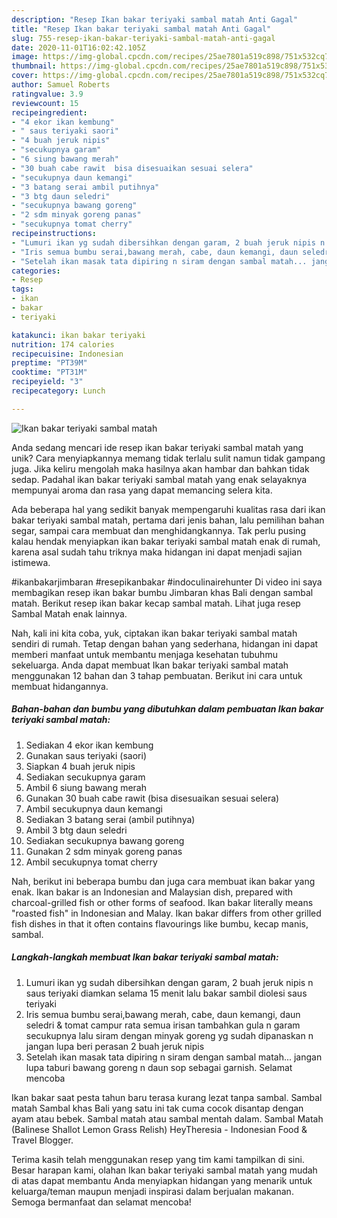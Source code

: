 ```yaml
---
description: "Resep Ikan bakar teriyaki sambal matah Anti Gagal"
title: "Resep Ikan bakar teriyaki sambal matah Anti Gagal"
slug: 755-resep-ikan-bakar-teriyaki-sambal-matah-anti-gagal
date: 2020-11-01T16:02:42.105Z
image: https://img-global.cpcdn.com/recipes/25ae7801a519c898/751x532cq70/ikan-bakar-teriyaki-sambal-matah-foto-resep-utama.jpg
thumbnail: https://img-global.cpcdn.com/recipes/25ae7801a519c898/751x532cq70/ikan-bakar-teriyaki-sambal-matah-foto-resep-utama.jpg
cover: https://img-global.cpcdn.com/recipes/25ae7801a519c898/751x532cq70/ikan-bakar-teriyaki-sambal-matah-foto-resep-utama.jpg
author: Samuel Roberts
ratingvalue: 3.9
reviewcount: 15
recipeingredient:
- "4 ekor ikan kembung"
- " saus teriyaki saori"
- "4 buah jeruk nipis"
- "secukupnya garam"
- "6 siung bawang merah"
- "30 buah cabe rawit  bisa disesuaikan sesuai selera"
- "secukupnya daun kemangi"
- "3 batang serai ambil putihnya"
- "3 btg daun seledri"
- "secukupnya bawang goreng"
- "2 sdm minyak goreng panas"
- "secukupnya tomat cherry"
recipeinstructions:
- "Lumuri ikan yg sudah dibersihkan dengan garam, 2 buah jeruk nipis n saus teriyaki diamkan selama 15 menit lalu bakar sambil diolesi saus teriyaki"
- "Iris semua bumbu serai,bawang merah, cabe, daun kemangi, daun seledri &amp; tomat campur rata semua irisan tambahkan gula n garam secukupnya lalu siram dengan minyak goreng yg sudah dipanaskan n jangan lupa beri perasan 2 buah jeruk nipis"
- "Setelah ikan masak tata dipiring n siram dengan sambal matah... jangan lupa taburi bawang goreng n daun sop sebagai garnish. Selamat mencoba"
categories:
- Resep
tags:
- ikan
- bakar
- teriyaki

katakunci: ikan bakar teriyaki 
nutrition: 174 calories
recipecuisine: Indonesian
preptime: "PT39M"
cooktime: "PT31M"
recipeyield: "3"
recipecategory: Lunch

---
```



![Ikan bakar teriyaki sambal matah](https://img-global.cpcdn.com/recipes/25ae7801a519c898/751x532cq70/ikan-bakar-teriyaki-sambal-matah-foto-resep-utama.jpg)

Anda sedang mencari ide resep ikan bakar teriyaki sambal matah yang unik? Cara menyiapkannya memang tidak terlalu sulit namun tidak gampang juga. Jika keliru mengolah maka hasilnya akan hambar dan bahkan tidak sedap. Padahal ikan bakar teriyaki sambal matah yang enak selayaknya mempunyai aroma dan rasa yang dapat memancing selera kita.

Ada beberapa hal yang sedikit banyak mempengaruhi kualitas rasa dari ikan bakar teriyaki sambal matah, pertama dari jenis bahan, lalu pemilihan bahan segar, sampai cara membuat dan menghidangkannya. Tak perlu pusing kalau hendak menyiapkan ikan bakar teriyaki sambal matah enak di rumah, karena asal sudah tahu triknya maka hidangan ini dapat menjadi sajian istimewa.

#ikanbakarjimbaran #resepikanbakar #indoculinairehunter Di video ini saya membagikan resep ikan bakar bumbu Jimbaran khas Bali dengan sambal matah. Berikut resep ikan bakar kecap sambal matah. Lihat juga resep Sambal Matah enak lainnya.


Nah, kali ini kita coba, yuk, ciptakan ikan bakar teriyaki sambal matah sendiri di rumah. Tetap dengan bahan yang sederhana, hidangan ini dapat memberi manfaat untuk membantu menjaga kesehatan tubuhmu sekeluarga. Anda dapat membuat Ikan bakar teriyaki sambal matah menggunakan 12 bahan dan 3 tahap pembuatan. Berikut ini cara untuk membuat hidangannya.

<!--inarticleads1-->

##### Bahan-bahan dan bumbu yang dibutuhkan dalam pembuatan Ikan bakar teriyaki sambal matah:

1. Sediakan 4 ekor ikan kembung
1. Gunakan  saus teriyaki (saori)
1. Siapkan 4 buah jeruk nipis
1. Sediakan secukupnya garam
1. Ambil 6 siung bawang merah
1. Gunakan 30 buah cabe rawit  (bisa disesuaikan sesuai selera)
1. Ambil secukupnya daun kemangi
1. Sediakan 3 batang serai (ambil putihnya)
1. Ambil 3 btg daun seledri
1. Sediakan secukupnya bawang goreng
1. Gunakan 2 sdm minyak goreng panas
1. Ambil secukupnya tomat cherry


Nah, berikut ini beberapa bumbu dan juga cara membuat ikan bakar yang enak. Ikan bakar is an Indonesian and Malaysian dish, prepared with charcoal-grilled fish or other forms of seafood. Ikan bakar literally means &#34;roasted fish&#34; in Indonesian and Malay. Ikan bakar differs from other grilled fish dishes in that it often contains flavourings like bumbu, kecap manis, sambal. 

<!--inarticleads2-->

##### Langkah-langkah membuat Ikan bakar teriyaki sambal matah:

1. Lumuri ikan yg sudah dibersihkan dengan garam, 2 buah jeruk nipis n saus teriyaki diamkan selama 15 menit lalu bakar sambil diolesi saus teriyaki
1. Iris semua bumbu serai,bawang merah, cabe, daun kemangi, daun seledri &amp; tomat campur rata semua irisan tambahkan gula n garam secukupnya lalu siram dengan minyak goreng yg sudah dipanaskan n jangan lupa beri perasan 2 buah jeruk nipis
1. Setelah ikan masak tata dipiring n siram dengan sambal matah... jangan lupa taburi bawang goreng n daun sop sebagai garnish. Selamat mencoba


Ikan bakar saat pesta tahun baru terasa kurang lezat tanpa sambal. Sambal matah Sambal khas Bali yang satu ini tak cuma cocok disantap dengan ayam atau bebek. Sambal matah atau sambal mentah dalam. Sambal Matah (Balinese Shallot Lemon Grass Relish) HeyTheresia - Indonesian Food &amp; Travel Blogger. 

Terima kasih telah menggunakan resep yang tim kami tampilkan di sini. Besar harapan kami, olahan Ikan bakar teriyaki sambal matah yang mudah di atas dapat membantu Anda menyiapkan hidangan yang menarik untuk keluarga/teman maupun menjadi inspirasi dalam berjualan makanan. Semoga bermanfaat dan selamat mencoba!
